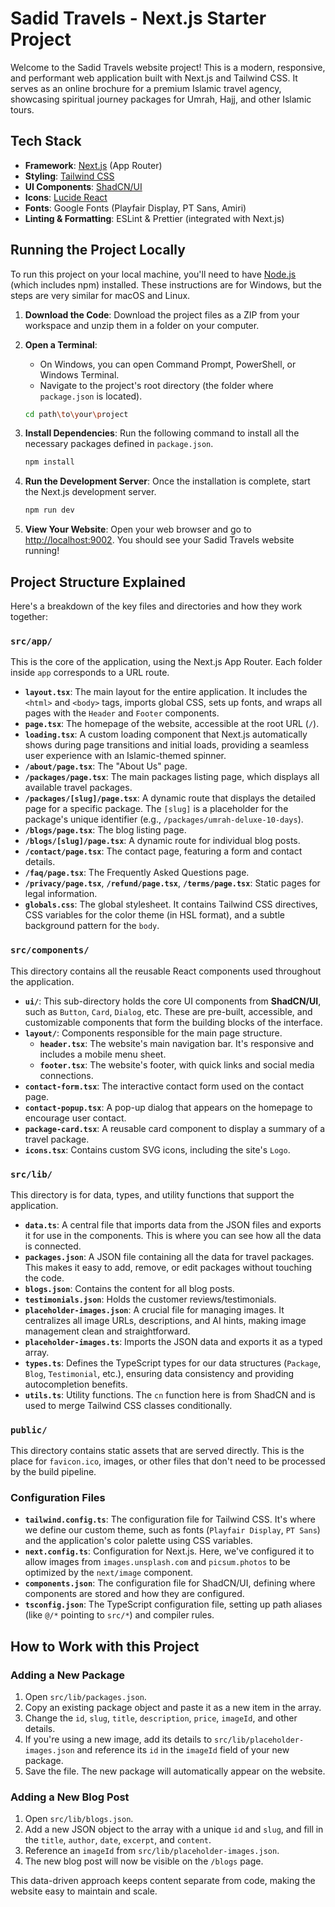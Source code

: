 # Sadid Travels - Next.js Starter Project

Welcome to the Sadid Travels website project! This is a modern, responsive, and performant web application built with Next.js and Tailwind CSS. It serves as an online brochure for a premium Islamic travel agency, showcasing spiritual journey packages for Umrah, Hajj, and other Islamic tours.

## Tech Stack

- **Framework**: [Next.js](https://nextjs.org/) (App Router)
- **Styling**: [Tailwind CSS](https://tailwindcss.com/)
- **UI Components**: [ShadCN/UI](https://ui.shadcn.com/)
- **Icons**: [Lucide React](https://lucide.dev/)
- **Fonts**: Google Fonts (Playfair Display, PT Sans, Amiri)
- **Linting & Formatting**: ESLint & Prettier (integrated with Next.js)

## Running the Project Locally

To run this project on your local machine, you'll need to have [Node.js](https://nodejs.org/en/download/) (which includes npm) installed. These instructions are for Windows, but the steps are very similar for macOS and Linux.

1.  **Download the Code**: Download the project files as a ZIP from your workspace and unzip them in a folder on your computer.

2.  **Open a Terminal**:
    *   On Windows, you can open Command Prompt, PowerShell, or Windows Terminal.
    *   Navigate to the project's root directory (the folder where `package.json` is located).
    ```bash
    cd path\to\your\project
    ```

3.  **Install Dependencies**: Run the following command to install all the necessary packages defined in `package.json`.
    ```bash
    npm install
    ```

4.  **Run the Development Server**: Once the installation is complete, start the Next.js development server.
    ```bash
    npm run dev
    ```

5.  **View Your Website**: Open your web browser and go to [http://localhost:9002](http://localhost:9002). You should see your Sadid Travels website running!

## Project Structure Explained

Here's a breakdown of the key files and directories and how they work together:

### `src/app/`

This is the core of the application, using the Next.js App Router. Each folder inside `app` corresponds to a URL route.

- **`layout.tsx`**: The main layout for the entire application. It includes the `<html>` and `<body>` tags, imports global CSS, sets up fonts, and wraps all pages with the `Header` and `Footer` components.
- **`page.tsx`**: The homepage of the website, accessible at the root URL (`/`).
- **`loading.tsx`**: A custom loading component that Next.js automatically shows during page transitions and initial loads, providing a seamless user experience with an Islamic-themed spinner.
- **`/about/page.tsx`**: The "About Us" page.
- **`/packages/page.tsx`**: The main packages listing page, which displays all available travel packages.
- **`/packages/[slug]/page.tsx`**: A dynamic route that displays the detailed page for a specific package. The `[slug]` is a placeholder for the package's unique identifier (e.g., `/packages/umrah-deluxe-10-days`).
- **`/blogs/page.tsx`**: The blog listing page.
- **`/blogs/[slug]/page.tsx`**: A dynamic route for individual blog posts.
- **`/contact/page.tsx`**: The contact page, featuring a form and contact details.
- **`/faq/page.tsx`**: The Frequently Asked Questions page.
- **`/privacy/page.tsx`**, **`/refund/page.tsx`**, **`/terms/page.tsx`**: Static pages for legal information.
- **`globals.css`**: The global stylesheet. It contains Tailwind CSS directives, CSS variables for the color theme (in HSL format), and a subtle background pattern for the `body`.

### `src/components/`

This directory contains all the reusable React components used throughout the application.

- **`ui/`**: This sub-directory holds the core UI components from **ShadCN/UI**, such as `Button`, `Card`, `Dialog`, etc. These are pre-built, accessible, and customizable components that form the building blocks of the interface.
- **`layout/`**: Components responsible for the main page structure.
  - **`header.tsx`**: The website's main navigation bar. It's responsive and includes a mobile menu sheet.
  - **`footer.tsx`**: The website's footer, with quick links and social media connections.
- **`contact-form.tsx`**: The interactive contact form used on the contact page.
- **`contact-popup.tsx`**: A pop-up dialog that appears on the homepage to encourage user contact.
- **`package-card.tsx`**: A reusable card component to display a summary of a travel package.
- **`icons.tsx`**: Contains custom SVG icons, including the site's `Logo`.

### `src/lib/`

This directory is for data, types, and utility functions that support the application.

- **`data.ts`**: A central file that imports data from the JSON files and exports it for use in the components. This is where you can see how all the data is connected.
- **`packages.json`**: A JSON file containing all the data for travel packages. This makes it easy to add, remove, or edit packages without touching the code.
- **`blogs.json`**: Contains the content for all blog posts.
- **`testimonials.json`**: Holds the customer reviews/testimonials.
- **`placeholder-images.json`**: A crucial file for managing images. It centralizes all image URLs, descriptions, and AI hints, making image management clean and straightforward.
- **`placeholder-images.ts`**: Imports the JSON data and exports it as a typed array.
- **`types.ts`**: Defines the TypeScript types for our data structures (`Package`, `Blog`, `Testimonial`, etc.), ensuring data consistency and providing autocompletion benefits.
- **`utils.ts`**: Utility functions. The `cn` function here is from ShadCN and is used to merge Tailwind CSS classes conditionally.

### `public/`

This directory contains static assets that are served directly. This is the place for `favicon.ico`, images, or other files that don't need to be processed by the build pipeline.

### Configuration Files

- **`tailwind.config.ts`**: The configuration file for Tailwind CSS. It's where we define our custom theme, such as fonts (`Playfair Display`, `PT Sans`) and the application's color palette using CSS variables.
- **`next.config.ts`**: Configuration for Next.js. Here, we've configured it to allow images from `images.unsplash.com` and `picsum.photos` to be optimized by the `next/image` component.
- **`components.json`**: The configuration file for ShadCN/UI, defining where components are stored and how they are configured.
- **`tsconfig.json`**: The TypeScript configuration file, setting up path aliases (like `@/*` pointing to `src/*`) and compiler rules.

## How to Work with this Project

### Adding a New Package

1.  Open `src/lib/packages.json`.
2.  Copy an existing package object and paste it as a new item in the array.
3.  Change the `id`, `slug`, `title`, `description`, `price`, `imageId`, and other details.
4.  If you're using a new image, add its details to `src/lib/placeholder-images.json` and reference its `id` in the `imageId` field of your new package.
5.  Save the file. The new package will automatically appear on the website.

### Adding a New Blog Post

1.  Open `src/lib/blogs.json`.
2.  Add a new JSON object to the array with a unique `id` and `slug`, and fill in the `title`, `author`, `date`, `excerpt`, and `content`.
3.  Reference an `imageId` from `src/lib/placeholder-images.json`.
4.  The new blog post will now be visible on the `/blogs` page.

This data-driven approach keeps content separate from code, making the website easy to maintain and scale.